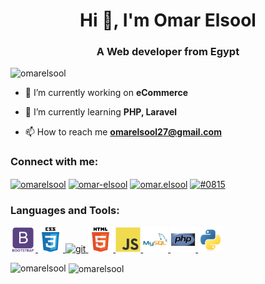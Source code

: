 <h1 align="center">Hi 👋, I'm Omar Elsool</h1>
<h3 align="center">A Web developer from Egypt</h3>

<p align="left"> <img src="https://komarev.com/ghpvc/?username=omarelsool&label=Profile%20views&color=0e75b6&style=flat" alt="omarelsool" /> </p>

- 🔭 I’m currently working on **eCommerce**

- 🌱 I’m currently learning **PHP, Laravel**

- 📫 How to reach me **omarelsool27@gmail.com**

<h3 align="left">Connect with me:</h3>
<p align="left">
<a href="https://codepen.io/omarelsool" target="blank"><img align="center" src="https://raw.githubusercontent.com/rahuldkjain/github-profile-readme-generator/master/src/images/icons/Social/codepen.svg" alt="omarelsool" height="30" width="40" /></a>
<a href="https://linkedin.com/in/omar-elsool" target="blank"><img align="center" src="https://raw.githubusercontent.com/rahuldkjain/github-profile-readme-generator/master/src/images/icons/Social/linked-in-alt.svg" alt="omar-elsool" height="30" width="40" /></a>
<a href="https://fb.com/omar.elsool" target="blank"><img align="center" src="https://raw.githubusercontent.com/rahuldkjain/github-profile-readme-generator/master/src/images/icons/Social/facebook.svg" alt="omar.elsool" height="30" width="40" /></a>
<a href="https://discord.gg/#0815" target="blank"><img align="center" src="https://raw.githubusercontent.com/rahuldkjain/github-profile-readme-generator/master/src/images/icons/Social/discord.svg" alt="#0815" height="30" width="40" /></a>
</p>

<h3 align="left">Languages and Tools:</h3>
<p align="left"> <a href="https://getbootstrap.com" target="_blank"> <img src="https://raw.githubusercontent.com/devicons/devicon/master/icons/bootstrap/bootstrap-plain-wordmark.svg" alt="bootstrap" width="40" height="40"/> </a> <a href="https://www.w3schools.com/css/" target="_blank"> <img src="https://raw.githubusercontent.com/devicons/devicon/master/icons/css3/css3-original-wordmark.svg" alt="css3" width="40" height="40"/> </a> <a href="https://git-scm.com/" target="_blank"> <img src="https://www.vectorlogo.zone/logos/git-scm/git-scm-icon.svg" alt="git" width="40" height="40"/> </a> <a href="https://www.w3.org/html/" target="_blank"> <img src="https://raw.githubusercontent.com/devicons/devicon/master/icons/html5/html5-original-wordmark.svg" alt="html5" width="40" height="40"/> </a> <a href="https://developer.mozilla.org/en-US/docs/Web/JavaScript" target="_blank"> <img src="https://raw.githubusercontent.com/devicons/devicon/master/icons/javascript/javascript-original.svg" alt="javascript" width="40" height="40"/> </a> <a href="https://www.mysql.com/" target="_blank"> <img src="https://raw.githubusercontent.com/devicons/devicon/master/icons/mysql/mysql-original-wordmark.svg" alt="mysql" width="40" height="40"/> </a> <a href="https://www.php.net" target="_blank"> <img src="https://raw.githubusercontent.com/devicons/devicon/master/icons/php/php-original.svg" alt="php" width="40" height="40"/> </a> <a href="https://www.python.org" target="_blank"> <img src="https://raw.githubusercontent.com/devicons/devicon/master/icons/python/python-original.svg" alt="python" width="40" height="40"/> </a> </p>

<p><img align="left" src="https://github-readme-stats.vercel.app/api/top-langs?username=omarelsool&show_icons=true&locale=en&layout=compact" alt="omarelsool" /></p>

<p>&nbsp;<img align="center" src="https://github-readme-stats.vercel.app/api?username=omarelsool&show_icons=true&locale=en" alt="omarelsool" /></p>
